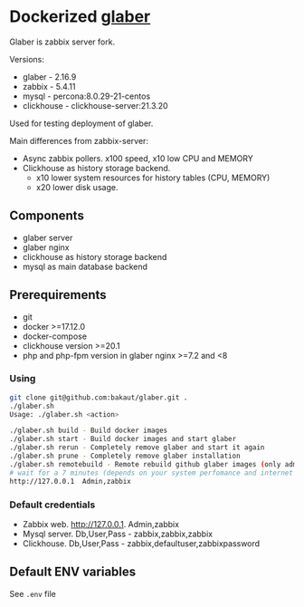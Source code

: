 # Dockerized [glaber](https://glaber.io/)

Glaber is zabbix server fork.

Versions:
- glaber     - 2.16.9
- zabbix     - 5.4.11
- mysql      - percona:8.0.29-21-centos
- clickhouse - clickhouse-server:21.3.20

Used for testing deployment of glaber. 

Main differences from zabbix-server:
- Async zabbix pollers. x100 speed, x10 low CPU and MEMORY
- Clickhouse as history storage backend. 
    - x10 lower system resources for history tables (CPU, MEMORY)
    - x20 lower disk usage.

## Components 

- glaber server
- glaber nginx
- clickhouse as history storage backend
- mysql as main database backend

## Prerequirements
- git
- docker >=17.12.0 
- docker-compose
- clickhouse version >=20.1
- php and php-fpm version in glaber nginx >=7.2 and <8

### Using
```bash
git clone git@github.com:bakaut/glaber.git .
./glaber.sh 
Usage: ./glaber.sh <action>

./glaber.sh build - Build docker images
./glaber.sh start - Build docker images and start glaber
./glaber.sh rerun - Completely remove glaber and start it again
./glaber.sh prune - Completely remove glaber installation
./glaber.sh remotebuild - Remote rebuild github glaber images (only admins)
# wait for a 7 minutes (depends on your system perfomance and internet connection speed) and use it
http://127.0.0.1  Admin,zabbix
```

### Default credentials

- Zabbix web. http://127.0.0.1. Admin,zabbix
- Mysql server. Db,User,Pass - zabbix,zabbix,zabbix
- Clickhouse. Db,User,Pass - zabbix,defaultuser,zabbixpassword

## Default ENV variables

See `.env` file